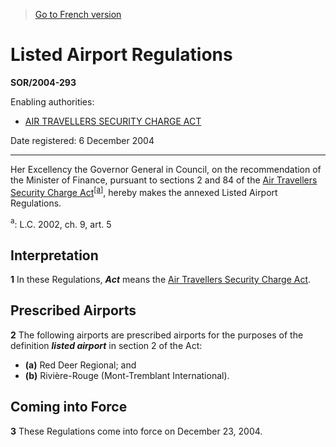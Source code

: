 > [Go to French version](/fr/Règlements/Décrets,%20ordonnances%20et%20règlements%20statutaires/2004/293.md)

# Listed Airport Regulations

**SOR/2004-293**

Enabling authorities: 
- [AIR TRAVELLERS SECURITY CHARGE ACT](/en/Acts/Statutes%20of%20Canada/2002/c.%209,%20s.%205.md)

Date registered: 6 December 2004

----------

Her Excellency the Governor General in Council, on the recommendation of the Minister of Finance, pursuant to sections 2 and 84 of the [Air Travellers Security Charge Act](/en/Acts/Statutes%20of%20Canada/2002/c.%209,%20s.%205.md)<sup><a href='#footnotea_e'>[a]</a></sup>, hereby makes the annexed Listed Airport Regulations.

<a name='footnotea_e'><sup>a</sup></a>: L.C. 2002, ch. 9, art. 5<br />




## Interpretation


**1** In these Regulations, ***Act*** means the [Air Travellers Security Charge Act](/en/Acts/Statutes%20of%20Canada/2002/c.%209,%20s.%205.md).




## Prescribed Airports


**2** The following airports are prescribed airports for the purposes of the definition ***listed airport*** in section 2 of the Act:
- **(a)** Red Deer Regional; and
- **(b)** Rivière-Rouge (Mont-Tremblant International).




## Coming into Force


**3** These Regulations come into force on December 23, 2004.


